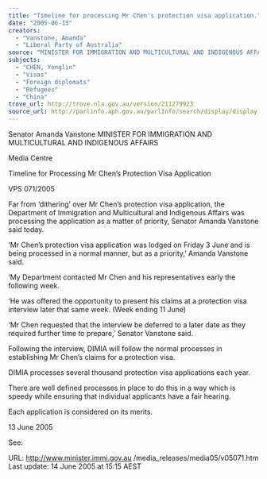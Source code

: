 ```yaml
---
title: "Timeline for processing Mr Chen's protection visa application."
date: "2005-06-13"
creators:
  - "Vanstone, Amanda"
  - "Liberal Party of Australia"
source: "MINISTER FOR IMMIGRATION AND MULTICULTURAL AND INDIGENOUS AFFAIRS"
subjects:
  - "CHEN, Yonglin"
  - "Visas"
  - "Foreign diplomats"
  - "Refugees"
  - "China"
trove_url: http://trove.nla.gov.au/version/211279923
source_url: http://parlinfo.aph.gov.au/parlInfo/search/display/display.w3p;query=Id%3A%22media/pressrel/B6DG6%22
---
```


 Senator Amanda Vanstone  MINISTER FOR IMMIGRATION AND MULTICULTURAL AND INDIGENOUS AFFAIRS

 Media Centre

 Timeline for Processing Mr Chen’s Protection Visa Application 

 VPS 071/2005

 Far from ‘dithering’ over Mr Chen’s protection visa application, the Department of Immigration and Multicultural and Indigenous Affairs was  processing the application as a matter of priority, Senator Amanda Vanstone said today. 

 ‘Mr Chen’s protection visa application was lodged on Friday 3 June and is being processed in a normal manner, but as a priority,’ Amanda  Vanstone said. 

 ‘My Department contacted Mr Chen and his representatives early the following week.

 ‘He was offered the opportunity to present his claims at a protection visa interview later that same week. (Week ending 11 June)

 ‘Mr Chen requested that the interview be deferred to a later date as they required further time to prepare,’ Senator Vanstone said. 

 Following the interview, DIMIA will follow the normal processes in establishing Mr Chen’s claims for a protection visa. 

 DIMIA processes several thousand protection visa applications each year. 

 There are well defined processes in place to do this in a way which is speedy while ensuring that individual applicants have a fair hearing.

 Each application is considered on its merits.

 13 June 2005

 See:

 URL: http://www.minister.immi.gov.au /media_releases/media05/v05071.htm  Last update: 14 June 2005 at 15:15 AEST 

 

